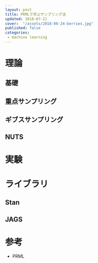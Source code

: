 ```yaml
---
layout: post
title: PRMLで学ぶサンプリング法
updated: 2018-07-11
cover:  "/assets/2018-06-24-berries.jpg"
published: false
categories:
 - machine learning
---
```


# 理論

## 基礎

## 重点サンプリング

## ギブスサンプリング

## NUTS

# 実験

# ライブラリ

## Stan

## JAGS

# 参考

- PRML
